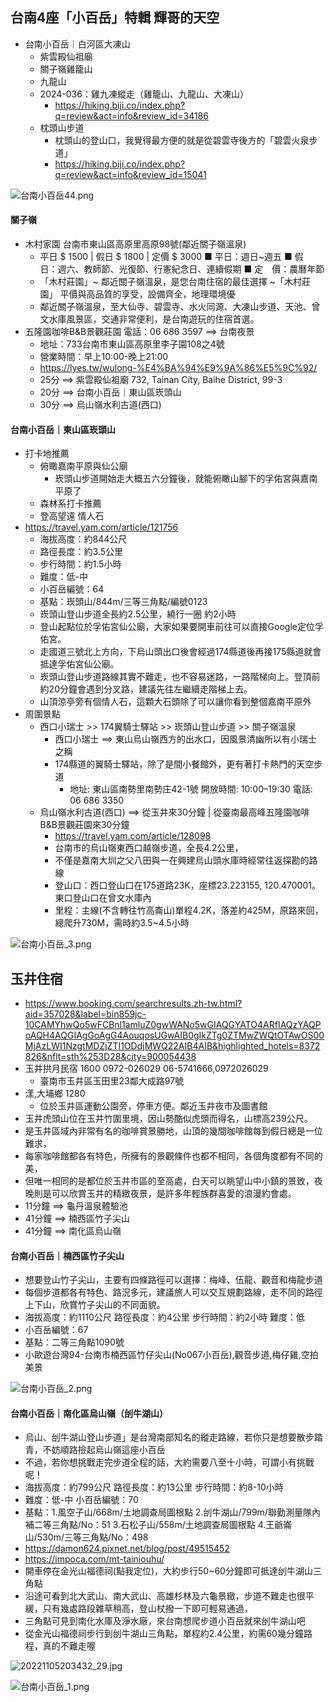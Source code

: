 ## 台南4座「小百岳」特輯 輝哥的天空
- 台南小百岳｜白河區大凍山
  - 紫雲殿仙祖廟
  - 關子嶺雞籠山
  - 九龍山
  - 2024-036：雞九凍縱走（雞籠山、九龍山、大凍山）
    - https://hiking.biji.co/index.php?q=review&act=info&review_id=34186 
  - 枕頭山步道
    - 枕頭山的登山口，我覺得最方便的就是從碧雲寺後方的「碧雲火泉步道」
    - https://hiking.biji.co/index.php?q=review&act=info&review_id=15041

![台南小百岳44.png](台南小百岳_4.png)

#### 關子嶺
- 木村家園  台南市東山區高原里高原98號(鄰近關子嶺溫泉)
  - 平日  $ 1500  | 假日  $ 1800  | 定價  $ 3000  ■ 平日：週日~週五  ■ 假　日：週六、教師節、光復節、行憲紀念日、連續假期  ■ 定　價：農曆年節
  - 「木村莊園」~ 鄰近關子嶺溫泉，是您台南住宿的最佳選擇 ~「木村莊園」 平價與高品質的享受，設備齊全，地理環境優
  - 鄰近關子嶺溫泉，至大仙寺、碧雲寺、水火同源、大凍山步道、天池、曾文水庫風景區，交通非常便利，是台南遊玩的住宿首選。
- 五隆園咖啡B&B景觀莊園  電話：06 686 3597  ==> 台南夜景
  - 地址：733台南市東山區高原里李子園108之4號
  - 營業時間：早上10:00-晚上21:00
  - https://lyes.tw/wulong-%E4%BA%94%E9%9A%86%E5%9C%92/
  - 25分 ==> 紫雲殿仙祖廟 732, Tainan City, Baihe District, 99-3
  - 20分 ==> 台南小百岳｜東山區崁頭山
  - 30分 ==> 烏山嶺水利古道(西口)


#### 台南小百岳｜東山區崁頭山
- 打卡地推薦
  - 俯瞰嘉南平原與仙公廟
    - 崁頭山步道開始走大概五六分鐘後，就能俯瞰山腳下的孚佑宮與嘉南平原了
  - 森林系打卡推薦
  - 登高望遠 情人石
- https://travel.yam.com/article/121756
  - 海拔高度：約844公尺
  - 路徑長度：約3.5公里
  - 步行時間：約1.5小時
  - 難度：低-中
  - 小百岳編號：64
  - 基點：崁頭山/844m/三等三角點/編號0123
  - 崁頭山登山步道全長約2.5公里，繞行一圈 約2小時
  - 登山起點位於孚佑宮仙公廟，大家如果要開車前往可以直接Google定位孚佑宮。
  - 走國道三號北上方向，下烏山頭出口後會經過174縣道後再接175縣道就會抵達孚佑宮仙公廟。
  - 崁頭山登山步道路線其實不難走，也不容易迷路，一路階梯向上。登頂前約20分鐘會遇到分叉路，建議先往左繼續走階梯上去。
  - 山頂涼亭旁有個情人石，這顆大石頭除了可以讓你看到整個嘉南平原外
- 周圍景點
  - 西口小瑞士 >> 174翼騎士驛站 >> 崁頭山登山步道 >> 關子嶺溫泉
    - 西口小瑞士 ==> 東山烏山嶺西方的出水口，因風景清幽所以有小瑞士之稱
    - 174縣道的翼騎士驛站，除了是間小餐館外，更有著打卡熱門的天空步道
      - 地址: 東山區南勢里南勢庄42-1號  開放時間: 10:00–19:30  電話: 06 686 3350
  - 烏山嶺水利古道(西口) ==> 從玉井來30分鐘 | 從臺南最高峰五隆園咖啡B&B景觀莊園來30分鐘
    - https://travel.yam.com/article/128098
    - 台南市的烏山嶺東西口越嶺步道，全長4.2公里，
    - 不僅是嘉南大圳之父八田與一在興建烏山頭水庫時經常往返探勘的路線
    - 登山口：西口登山口在175道路23K，座標23.223155, 120.470001。東口登山口在曾文水庫內
    - 里程：主線(不含轉往竹高崙山)單程4.2K，落差約425M，原路來回，總爬升730M，需時約3.5~4.5小時

![台南小百岳_3.png](台南小百岳_3.png)

## 玉井住宿
- https://www.booking.com/searchresults.zh-tw.html?aid=357028&label=bin859jc-10CAMYhwQo5wFCBnl1amluZ0gwWANo5wGIAQGYATO4ARfIAQzYAQPoAQH4AQGIAgGoAgG4AouqosUGwAIB0gIkZTg0ZTMwZWQtOTAwOS00MjAzLWI1NzgtMDZjZTI1ODdjMWQ22AIB4AIB&highlighted_hotels=8372826&nflt=sth%253D28&city=900054438
- 玉井拱月民宿 1600     0972-026029  06-5741666,0972026029
  - 臺南市玉井區玉田里23鄰大成路97號
- 漾,大埔鄉  1280
  - 位於玉井區運動公園旁，停車方便。鄰近玉井夜市及圖書館 
- 玉井虎頭山位在玉井竹圍里境，因山勢酷似虎頭而得名，山標高239公尺。
- 是玉井區域內非常有名的咖啡賞景勝地，山頂的幾間咖啡館每到假日總是一位難求，
- 每家咖啡館都各有特色，所擁有的景觀條件也都不相同，各個角度都有不同的美，
- 但唯一相同的是都位於玉井市區的至高處，白天可以眺望山中小鎮的景致，夜晚則是可以欣賞玉井的精緻夜景，是許多年輕族群喜愛的浪漫約會處。
- 11分鐘 ==> 龜丹溫泉體驗池
- 41分鐘 ==> 楠西區竹子尖山
- 41分鐘 ==> 南化區烏山嶺

#### 台南小百岳｜楠西區竹子尖山
  - 想要登山竹子尖山，主要有四條路徑可以選擇：梅峰、伍龍、觀音和梅龍步道
  - 每個步道都各有特色、路況多元，建議旅人可以交互規劃路線，走不同的路徑上下山，欣賞竹子尖山的不同面貌。
  - 海拔高度：約1110公尺  路徑長度：約4公里  步行時間：約2小時  難度：低
  - 小百岳編號：67
  - 基點：二等三角點1090號
  - 小歐遊台灣94-台南市楠西區竹仔尖山(No067小百岳),觀音步道,梅仔雞,空拍美景

![台南小百岳_2.png](台南小百岳_2.png)

#### 台南小百岳｜南化區烏山嶺（刣牛湖山）
  - 烏山、刣牛湖山登山步道」是台灣南部知名的縱走路線，若你只是想要散步踏青，不妨順路撿起烏山嶺這座小百岳
  - 不過，若你想挑戰走完步道全程的話，大約需要八至十小時，可謂小有挑戰呢！
  - 海拔高度：約799公尺  路徑長度：約13公里  步行時間：約8-10小時
  - 難度：低-中   小百岳編號：70
  - 基點：1.風空子山/668m/土地調查局圖根點 2.刣牛湖山/799m/聯勤測量隊內補二等三角點/No：51 3.石松子山/558m/土地調查局圖根點 4.王爺崙山/530m/三等三角點/No：498
  - https://damon624.pixnet.net/blog/post/49515452
  - https://impoca.com/mt-tainiouhu/
  - 開車停在金光山福德祠(點我定位)，大約步行50~60分鐘即可抵達刣牛湖山三角點
  - 沿途可看到北大武山、南大武山、高雄杉林及六龜景緻，步道不難走也很平緩，只有幾處路段雜草稍高，登山杖撥一下即可輕易通過，
  - 三角點可見到南化水庫及淨水廠，來台南想爬步道小百岳就來刣牛湖山吧
  - 從金光山福德祠步行到刣牛湖山三角點，單程約2.4公里，約需60幾分鐘路程，真的不難走喔

![20221105203432_29.jpg](20221105203432_29.jpg)

![台南小百岳_1.png](台南小百岳_1.png)

